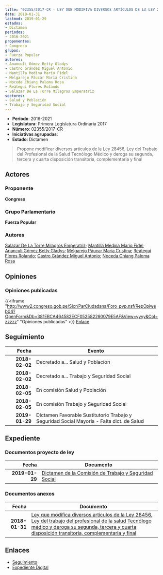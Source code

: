 ```yaml
---
title: "02355/2017-CR - LEY QUE MODIFIVA DIVERSOS ARTÍCULOS DE LA LEY 28456, LEY DEL TRABAJO DEL PROFESIONAL DE LA SALUD TECNÓLOGO MÉDICO Y DEROGA SU SEGUNDA, TERCERA Y CUARTA DISPOSICIÓN TRANSITORIA, COMPLEMENTARIA Y FINAL"
date: 2018-01-31
lastmod: 2019-01-29
estados:
- Dictamen
periodos:
- 2016-2021
proponentes:
- Congreso
grupos:
- Fuerza Popular
autores:
- Ananculi Gómez Betty Gladys
- Castro Grández Miguel Antonio
- Mantilla Medina Mario Fidel
- Melgarejo Páucar María Cristina
- Noceda Chiang Paloma Rosa
- Reátegui Flores Rolando
- Salazar De La Torre Milagros Emperatriz
sectores:
- Salud y Población
- Trabajo y Seguridad Social
---
```

- **Periodo**: 2016-2021
- **Legislatura**: Primera Legislatura Ordinaria 2017
- **Número**: 02355/2017-CR
- **Iniciativas agrupadas**: 
- **Estado**: Dictamen

> Propone modificar diversos artículos de la Ley 28456, Ley del Trabajo del Profesional de la Salud Tecnólogo Médico y deroga su segunda, tercera y cuarta disposición transitoria, complementaria y final


## Actores

### Proponente

**Congreso**

### Grupo Parlamentario

**Fuerza Popular**

### Autores

[Salazar De La Torre Milagros Emperatriz](mailto:mailto:msalazard@congreso.gob.pe); [Mantilla Medina Mario Fidel](mailto:mailto:mmantilla@congreso.gob.pe); [Ananculi Gómez Betty Gladys](mailto:mailto:bananculi@congreso.gob.pe); [Melgarejo Páucar María Cristina](mailto:mailto:mmelgarejo@congreso.gob.pe); [Reátegui Flores Rolando](mailto:mailto:rreategui@congreso.gob.pe); [Castro Grández Miguel Antonio](mailto:mailto:macastro@congreso.gob.pe); [Noceda Chiang Paloma Rosa](mailto:mailto:pnoceda@congreso.gob.pe)

## Opiniones

### Opiniones publicadas

{{<iframe "http://www2.congreso.gob.pe/Sicr/ParCiudadana/Foro_pvp.nsf/RepOpiweb04?OpenForm&Db=381EBCA464582ECF052582260079E5AF&View=yyyy&Col=zzzzz" "Opiniones publicadas" >}}
[Enlace](http://www2.congreso.gob.pe/Sicr/ParCiudadana/Foro_pvp.nsf/RepOpiweb04?OpenForm&Db=381EBCA464582ECF052582260079E5AF&View=yyyy&Col=zzzzz)


## Seguimiento

| Fecha | Evento |
|------:|--------|
| **2018-02-02** | Decretado a... Salud y Población |
| **2018-02-02** | Decretado a... Trabajo y Seguridad Social |
| **2018-02-05** | En comisión Salud y Población |
| **2018-02-05** | En comisión Trabajo y Seguridad Social |
| **2019-01-29** | Dictamen Favorable Sustitutorio Trabajo y Seguridad Social Mayoria - Falta dict. de Salud |

## Expediente

### Documentos proyecto de ley

| Fecha | Documento |
|------:|-----------|
| **2019-01-29** | [Dictamen de la Comisión de Trabajo y Seguridad Social](http://www.leyes.congreso.gob.pe/Documentos/2016_2021/Dictamenes/Proyectos_de_Ley/02355DC22MAY20190129.pdf) |

### Documentos anexos

| Fecha | Documento |
|------:|-----------|
| **2018-01-31** | [Ley que modifica diversos artículos de la Ley 28456, Ley del trabajo del profesional de la salud Tecnólogo médico y deroga su segunda, tercera y cuarta disposición transitoria, complementaria y final](http://www.leyes.congreso.gob.pe/Documentos/2016_2021/Proyectos_de_Ley_y_de_Resoluciones_Legislativas/PL0235520180131.pdf) |

## Enlaces

- [Seguimiento](http://www2.congreso.gob.pe/Sicr/TraDocEstProc/CLProLey2016.nsf/f7fff46988ca05b1052578e100829cc7/8cc7c51cb2811ff805258226007c4f1a?OpenDocument)
- [Expediente Digital](http://www2.congreso.gob.pe/Sicr/TraDocEstProc/Expvirt_2011.nsf/visbusqptramdoc1621/02355?opendocument)

